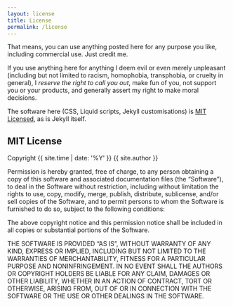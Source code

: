 ```yaml
---
layout: license
title: License
permalink: /license
---
```


That means, you can use anything posted here for any purpose you like, including commercial use. Just credit me.

If you use anything here for anything I deem evil or even merely unpleasant (including but not limited to racism, homophobia, transphobia, or cruelty in general), I *reserve the right to call you out*, make fun of you, not support you or your products, and generally assert my right to make moral decisions.

The software here (CSS, Liquid scripts, Jekyll customisations) is [MIT Licensed](https://opensource.org/license/MIT/), as is Jekyll itself.

## MIT License

Copyright {{ site.time | date: '%Y' }} {{ site.author }}

Permission is hereby granted, free of charge, to any person obtaining a copy of this software and associated documentation files (the “Software”), to deal in the Software without restriction, including without limitation the rights to use, copy, modify, merge, publish, distribute, sublicense, and/or sell copies of the Software, and to permit persons to whom the Software is furnished to do so, subject to the following conditions:

The above copyright notice and this permission notice shall be included in all copies or substantial portions of the Software.

THE SOFTWARE IS PROVIDED “AS IS”, WITHOUT WARRANTY OF ANY KIND, EXPRESS OR IMPLIED, INCLUDING BUT NOT LIMITED TO THE WARRANTIES OF MERCHANTABILITY, FITNESS FOR A PARTICULAR PURPOSE AND NONINFRINGEMENT. IN NO EVENT SHALL THE AUTHORS OR COPYRIGHT HOLDERS BE LIABLE FOR ANY CLAIM, DAMAGES OR OTHER LIABILITY, WHETHER IN AN ACTION OF CONTRACT, TORT OR OTHERWISE, ARISING FROM, OUT OF OR IN CONNECTION WITH THE SOFTWARE OR THE USE OR OTHER DEALINGS IN THE SOFTWARE.
